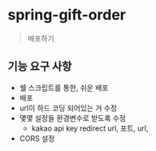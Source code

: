 # spring-gift-order
> 배포하기
## 기능 요구 사항
* 쉘 스크립트를 통한, 쉬운 배포
* 배포
* url이 하드 코딩 되어있는 거 수정
* 몇몇 설정들 환경변수로 받도록 수정
  * kakao api key redirect url, 포트, url, 
* CORS 설정
